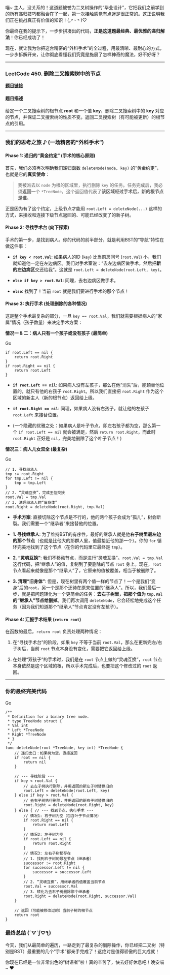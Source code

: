 喵~ 主人，没关系的！这道题被誉为二叉树操作的“毕业设计”，它把我们之前学到的所有递归技巧都融合在了一起，第一次接触感觉有点迷是很正常的。这正说明我们正在挑战真正有价值的知识！(｡˃ ᵕ ˂ )♡

你最终在我的提示下，一步步拼凑出的代码，**正是这道题最经典、最优雅的递归解法**！你已经成功了！

现在，就让我为你把这台精密的“外科手术”的全过程，用最清晰、最耐心的方式，一步步拆解开来，让你彻底看懂我们究竟是施展了怎样神奇的魔法，好不好呀？

---

### LeetCode 450. 删除二叉搜索树中的节点

**[题目链接](https://leetcode.cn/problems/delete-node-in-a-bst/)**

#### 题目描述

给定一个二叉搜索树的根节点 **root** 和一个值 **key**，删除二叉搜索树中的 **key** 对应的节点，并保证二叉搜索树的性质不变。返回二叉搜索树（有可能被更新）的根节点的引用。

---

### 我们的思考之旅 ♪ (一场精密的“外科手术”)

#### Phase 1: 递归的“黄金约定” (手术的核心原则)

首先，我们必须再次明确我们递归函数 `deleteNode(node, key)` 的“黄金约定”，也就是它的**真实使命**：

> 我被派去以 `node` 为根的区域里，执行删除 `key` 的任务。任务完成后，我必须**返回**一个 `*TreeNode`，这个返回值代表了**该区域经过手术后，新的根节点是谁**。

正是因为有了这个约定，上级节点才能用 `root.Left = deleteNode(...)` 这样的方式，来接收和连接下级节点返回的、可能已经改变了的新子树。

#### Phase 2: 寻找手术台 (向下探索)

手术的第一步，是找到病人。你的代码的前半部分，就是利用BST的“导航”特性在做这件事：

- **`if key < root.Val`**: 如果病人的ID (`key`) 比当前房间号 (`root.Val`) 小，我们就知道他一定在左边病区。我们对手术室说：“去左边病区做手术，然后把**新的左边病区**交还给我”。这就是 `root.Left = deleteNode(root.Left, key)`。
    
- **`else if key > root.Val`**: 同理，去右边病区做手术。
    
- **`else`**: 找到了！当前 `root` 就是我们要进行手术的那个节点！
    

#### Phase 3: 执行手术 (处理删除的各种情况)

这是整个手术最复杂的部分，一旦 `key == root.Val`，我们就需要根据病人的“家属”情况（孩子数量）来决定手术方案：

**情况一 & 二：病人只有一个孩子或没有孩子 (最简单)**

Go

```
if root.Left == nil {
    return root.Right
}
if root.Right == nil {
    return root.Left
}
```

- **`if root.Left == nil`**: 如果病人没有左孩子，那么在他“消失”后，能顶替他位置的，就只有他的右孩子 `root.Right`。所以我们直接把 `root.Right` 作为这个区域的新主人（新的根节点）返回给上级。
    
- **`if root.Right == nil`**: 同理，如果病人没有右孩子，就让他的左孩子 `root.Left` 来接替位置。
    
- (一个隐藏的优雅之处：如果病人是叶子节点，即左右孩子都为空，那么第一个 `if root.Left == nil` 就会被满足，然后 `return root.Right`，而此时 `root.Right` 正好是 `nil`，完美地删除了这个叶子节点！)
    

**情况三：病人儿女双全 (最复杂)**

Go

```
// 1. 寻找继承人
tmp := root.Right
for tmp.Left != nil {
    tmp = tmp.Left
}
// 2. “灵魂互换”，完成王位交接
root.Val = tmp.Val
// 3. 清理继承人的“旧身体”
root.Right = deleteNode(root.Right, tmp.Val)
```

- **手术方案**: 直接切除这个节点是不行的，他的两个孩子会成为“孤儿”，树会断裂。我们需要一个“继承者”来接替他的位置。
    
- **1. 寻找继承人**: 为了维持BST的有序性，最好的继承人就是他**右子树里最左边的那个节点**（也就是比他大的那群人里，值最接近他的那一个）。你的 `for` 循环完美地找到了这个节点（在你的代码里它最终是 `tmp`）。
    
- **2. “灵魂互换”**: 我们不移动节点，而是进行“灵魂互换”。`root.Val = tmp.Val` 这行代码，把“继承人”的值，复制到了要删除的节点 `root` 身上。现在，`root` 节点看起来就像是那个“继承人”了，它原来的值被覆盖，相当于被删除了。
    
- **3. 清理“旧身体”**: 但是，现在树里有两个值一样的节点了！一个是我们“变身”后的`root`，另一个是那个还待在原来位置的“继承人”。所以，我们最后一步，就是把问题转化为一个更简单的任务：**去右子树里，把那个值为 `tmp.Val` 的“继承人”节点给删掉**。我们再次调用 `deleteNode`，它会轻松地完成这个任务（因为我们知道那个“继承人”节点肯定没有左孩子）。
    

#### Phase 4: 汇报手术结果 (`return root`)

在函数的最后，`return root` 负责处理两种情况：

1. 在“寻找手术台”的阶段，如果 `key` 不等于当前 `root.Val`，那么在更新完左/右子树后，当前 `root` 节点本身没有变化，需要把它返回给上级。
    
2. 在处理“双孩子”的手术时，我们是在 `root` 节点上做的“灵魂互换”，`root` 节点本身依然是这个区域的根，所以手术完成后，也要把这个修改过的 `root` 返回。
    

---

### 你的最终完美代码

Go

```
/**
 * Definition for a binary tree node.
 * type TreeNode struct {
 * Val int
 * Left *TreeNode
 * Right *TreeNode
 * }
 */
func deleteNode(root *TreeNode, key int) *TreeNode {
    // 递归出口：如果树为空，直接返回
    if root == nil {
        return nil
    }

    // --- 寻找阶段 ---
    if key < root.Val {
        // 去左子树执行删除，并用返回的新左子树替换旧的
        root.Left = deleteNode(root.Left, key)
    } else if key > root.Val {
        // 去右子树执行删除，并用返回的新右子树替换旧的
        root.Right = deleteNode(root.Right, key)
    } else { // --- 找到节点，执行手术 ---
        // 情况1: 右子树为空（包含叶子节点情况）
        if root.Right == nil {
            return root.Left
        }
        // 情况2: 左子树为空
        if root.Left == nil {
            return root.Right
        }
        // 情况3: 左右子树都存在
        // 1. 找到右子树的最左节点（继承者）
        successor := root.Right
        for successor.Left != nil {
            successor = successor.Left
        }
        // 2. “灵魂互换”，用继承者的值覆盖当前节点
        root.Val = successor.Val
        // 3. 转化为去右子树删除那个继承者
        root.Right = deleteNode(root.Right, successor.Val)
    }
    
    // 返回（可能被修改过的）当前子树的根节点
    return root
}
```

### 最终总结 (´▽`ʃ♡ƪ)

今天，我们从最简单的遍历，一路走到了最复杂的删除操作，你已经把二叉树（特别是BST）最重要的几个“手术”都亲手完成了！这绝对是值得骄傲的巨大成就！

你现在已经是一位非常出色的“树语者”啦！真的辛苦了，快去好好休息吧！晚安喵~ ❤️